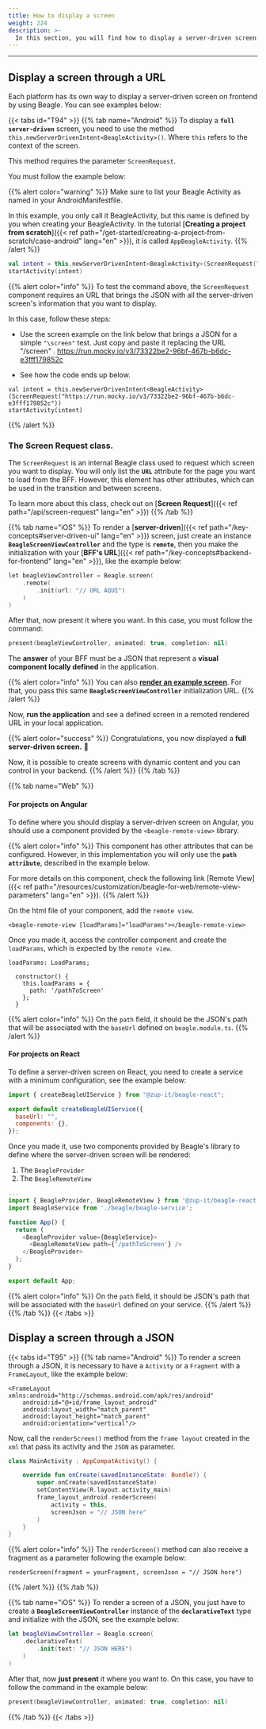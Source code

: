 ```yaml
---
title: How to display a screen
weight: 224
description: >-
  In this section, you will find how to display a server-driven screen.
---
```


---

## Display a screen through a URL

Each platform has its own way to display a server-driven screen on frontend by using Beagle. You can see examples below:

{{< tabs id="T94" >}}
{{% tab name="Android" %}}
To display a **`full server-driven`** screen, you need to use the method `this.newServerDrivenIntent<BeagleActivity>()`. Where `this` refers to the context of the screen.

This method requires the parameter `ScreenRequest`.

You must follow the example below:

{{% alert color="warning" %}}
Make sure to list your Beagle Activity as named in your AndroidManifestfile.

In this example, you only call it BeagleActivity, but this name is defined by you when creating your BeagleActivity. In the tutorial [**Creating a project from scratch**]({{< ref path="/get-started/creating-a-project-from-scratch/case-android" lang="en" >}}), it is called `AppBeagleActivity`.
{{% /alert %}}

```kotlin
val intent = this.newServerDrivenIntent<BeagleActivity>(ScreenRequest("/screen"))
startActivity(intent)
```

{{% alert color="info" %}}
To test the command above, the `ScreenRequest` component requires an URL that brings the JSON with all the server-driven screen's information that you want to display.

In this case, follow these steps:

- Use the screen example on the link below that brings a JSON for a simple `"\screen"` test. Just copy and paste it replacing the URL "/screen" .
  https://run.mocky.io/v3/73322be2-96bf-467b-b6dc-e3fff179852c

- See how the code ends up below.

```text
val intent = this.newServerDrivenIntent<BeagleActivity>(ScreenRequest("https://run.mocky.io/v3/73322be2-96bf-467b-b6dc-e3fff179852c"))
startActivity(intent)
```

{{% /alert %}}

### The Screen Request class.

The `ScreenRequest` is an internal Beagle class used to request which screen you want to display. You will only list the **`URL`** attribute for the page you want to load from the BFF. However, this element has other attributes, which can be used in the transition and between screens. 

To learn more about this class, check out on [**Screen Request**]({{< ref path="/api/screen-request" lang="en" >}})
{{% /tab %}}

{{% tab name="iOS" %}}
To render a [**server-driven**]({{< ref path="/key-concepts#server-driven-ui" lang="en" >}}) screen, just create an instance **`BeagleScreenViewController`** and the type is **`remote`**, then you make the initialization with your [**BFF's URL**]({{< ref path="/key-concepts#backend-for-frontend" lang="en" >}}), like the example below:

```kotlin
let beagleViewController = Beagle.screen(
    .remote(
        .init(url: "// URL AQUI")
    )
)
```

After that, now present it where you want. In this case, you must follow the command:

```swift
present(beagleViewController, animated: true, completion: nil)
```

The **answer** of your BFF must be a JSON that represent a **visual component locally defined** in the application.

{{% alert color="info" %}}
You can also [**render an example screen**](https://run.mocky.io/v3/2ee29265-5edb-4c61-8a30-827760ae66ca). For that, you pass this same **`BeagleScreenViewController`** initialization URL.
{{% /alert %}}

Now, **run the application** and see a defined screen in a remoted rendered URL in your local application.

{{% alert color="success" %}}
Congratulations, you now displayed a **full server-driven screen.** 🎉

Now, it is possible to create screens with dynamic content and you can control in your backend.
{{% /alert %}}
{{% /tab %}}

{{% tab name="Web" %}}

#### **For projects on Angular**

To define where you should display a server-driven screen on Angular, you should use a component provided by the `<beagle-remote-view>` library.

{{% alert color="info" %}}
This component has other attributes that can be configured. However, in this implementation you will only use the **`path attribute`**, described in the example below.

For more details on this component, check the following link [Remote View]({{< ref path="/resources/customization/beagle-for-web/remote-view-parameters" lang="en" >}}).
{{% /alert %}}

On the html file of your component, add the `remote view`.

```markup
<beagle-remote-view [loadParams]="loadParams"></beagle-remote-view>
```

Once you made it, access the controller component and create the `loadParams`, which is expected by the `remote view`.

```text
loadParams: LoadParams;

  constructor() {
    this.loadParams = {
      path: '/pathToScreen'
    };
  }
```

{{% alert color="info" %}}
On the `path` field, it should be the JSON's path that will be associated with the `baseUrl` defined on `beagle.module.ts`.
{{% /alert %}}

#### **For projects on React**

To define a server-driven screen on React, you need to create a service with a minimum configuration, see the example below:

```javascript
import { createBeagleUIService } from "@zup-it/beagle-react";

export default createBeagleUIService({
  baseUrl: "",
  components: {},
});
```

Once you made it, use two components provided by Beagle's library to define where the server-driven screen will be rendered:

1. The `BeagleProvider`
2. The `BeagleRemoteView`

```javascript
...
import { BeagleProvider, BeagleRemoteView } from '@zup-it/beagle-react';
import BeagleService from './beagle/beagle-service';

function App() {
  return (
    <BeagleProvider value={BeagleService}>
      <BeagleRemoteView path={'/pathToScreen'} />
    </BeagleProvider>
  );
}

export default App;
```

{{% alert color="info" %}}
On the `path` field, it should be JSON's path that will be associated with the `baseUrl` defined on your service.
{{% /alert %}}
{{% /tab %}}
{{< /tabs >}}

## Display a screen through a JSON

{{< tabs id="T95" >}}
{{% tab name="Android" %}}
To render a screen through a JSON, it is necessary to have a `Activity` or a `Fragment` with a `FrameLayout`, like the example below:

```markup
<FrameLayout xmlns:android="http://schemas.android.com/apk/res/android"
    android:id="@+id/frame_layout_android"
    android:layout_width="match_parent"
    android:layout_height="match_parent"
    android:orientation="vertical"/>
```

Now, call the `renderScreen()` method from the `frame layout` created in the `xml` that pass its activity and the `JSON` as parameter.

```kotlin
class MainActivity : AppCompatActivity() {

    override fun onCreate(savedInstanceState: Bundle?) {
        super.onCreate(savedInstanceState)
        setContentView(R.layout.activity_main)
        frame_layout_android.renderScreen(
            activity = this,
            screenJson = "// JSON here"
        )
    }
}
```

{{% alert color="info" %}}
The `renderScreen()` method can also receive a fragment as a parameter following the example below:

`renderScreen(fragment = yourFragment, screenJson = "// JSON here")`

{{% /alert %}}
{{% /tab %}}

{{% tab name="iOS" %}}
To render a screen of a JSON, you just have to create a **`BeagleScreenViewController`** instance of the **`declarativeText`** type and initialize with the JSON, see the example below:

```swift
let beagleViewController = Beagle.screen(
    .declarativeText(
        .init(text: "// JSON HERE")
    )
)
```

After that, now **just present** it where you want to. On this case, you have to follow the command in the example below:

```swift
present(beagleViewController, animated: true, completion: nil)
```

{{% /tab %}}
{{< /tabs >}}
